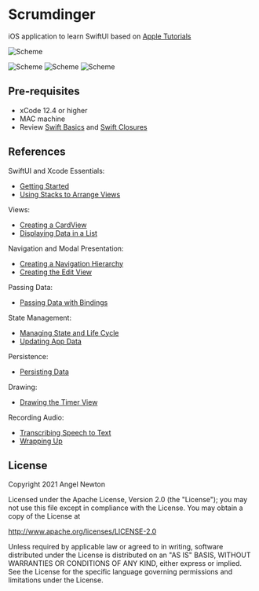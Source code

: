 Scrumdinger
=====================
iOS application to learn SwiftUI based on [Apple Tutorials](https://developer.apple.com/tutorials/app-dev-training) 

![Scheme](/readmeImages/scrumdinger.png)

![Scheme](/readmeImages/scrum_list.png)
![Scheme](/readmeImages/meeting_timer.png)
![Scheme](/readmeImages/detail_and_edit.png)


Pre-requisites
----------------
- xCode 12.4 or higher
- MAC machine
- Review [Swift Basics](https://docs.swift.org/swift-book/LanguageGuide/TheBasics.html) and [Swift Closures](https://docs.swift.org/swift-book/LanguageGuide/Closures.html)


References
----------
SwiftUI and Xcode Essentials:
- [Getting Started](https://developer.apple.com/tutorials/app-dev-training/getting-started)
- [Using Stacks to Arrange Views](https://developer.apple.com/tutorials/app-dev-training/using-stacks-to-arrange-views)

Views:
- [Creating a CardView](https://developer.apple.com/tutorials/app-dev-training/creating-a-cardview)
- [Displaying Data in a List](https://developer.apple.com/tutorials/app-dev-training/displaying-data-in-a-list)

Navigation and Modal Presentation:
- [Creating a Navigation Hierarchy](https://developer.apple.com/tutorials/app-dev-training/creating-a-navigation-hierarchy)
- [Creating the Edit View](https://developer.apple.com/tutorials/app-dev-training/creating-the-edit-view)

Passing Data:
- [Passing Data with Bindings](https://developer.apple.com/tutorials/app-dev-training/passing-data-with-bindings)

State Management:
- [Managing State and Life Cycle](https://developer.apple.com/tutorials/app-dev-training/managing-state-and-life-cycle)
- [Updating App Data](https://developer.apple.com/tutorials/app-dev-training/updating-app-data)

Persistence:
- [Persisting Data](https://developer.apple.com/tutorials/app-dev-training/persisting-data)

Drawing:
- [Drawing the Timer View](https://developer.apple.com/tutorials/app-dev-training/drawing-the-timer-view)

Recording Audio:
- [Transcribing Speech to Text](https://developer.apple.com/tutorials/app-dev-training/transcribing-speech-to-text)
- [Wrapping Up](https://developer.apple.com/tutorials/app-dev-training/wrapping-up)


## License

Copyright 2021 Angel Newton

Licensed under the Apache License, Version 2.0 (the "License"); you may not use this file except in compliance with the License. You may obtain a copy of the License at

http://www.apache.org/licenses/LICENSE-2.0

Unless required by applicable law or agreed to in writing, software distributed under the License is distributed on an "AS IS" BASIS, WITHOUT WARRANTIES OR CONDITIONS OF ANY KIND, either express or implied. See the License for the specific language governing permissions and limitations under the License.
